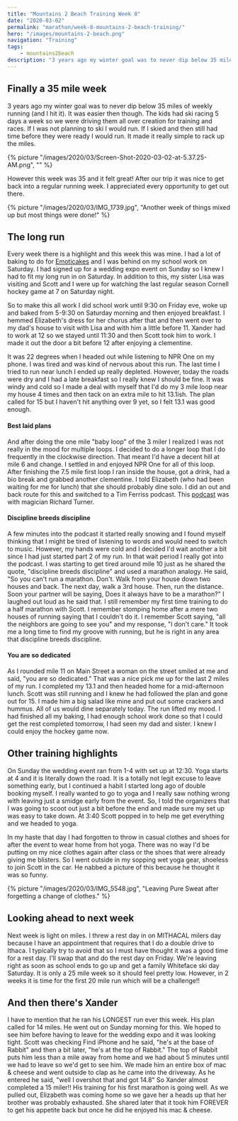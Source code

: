 ```yaml
---
title: "Mountains 2 Beach Training Week 8"
date: "2020-03-02"
permalink: "marathon/week-8-mountains-2-beach-training/"
hero: "/images/mountains-2-beach.png"
navigation: "Training"
tags:
    - mountains2beach
description: "3 years ago my winter goal was to never dip below 35 miles of weekly running (and I hit it). It was easier then though. The kids had ski racing 5 days a week so we were driving them all over creation for training and races."
---
```


## Finally a 35 mile week

3 years ago my winter goal was to never dip below 35 miles of weekly running (and I hit it). It was easier then though. The kids had ski racing 5 days a week so we were driving them all over creation for training and races. If I was not planning to ski I would run. If I skied and then still had time before they were ready I would run. It made it really simple to rack up the miles.

{% picture "/images/2020/03/Screen-Shot-2020-03-02-at-5.37.25-AM.png", "" %}

However this week was 35 and it felt great! After our trip it was nice to get back into a regular running week. I appreciated every opportunity to get out there.

{% picture "/images/2020/03/IMG_1739.jpg", "Another week of things mixed up but most things were done!" %}

## The long run

Every week there is a highlight and this week this was mine. I had a lot of baking to do for [Emoticakes](https://emoticakes.com/) and I was behind on my school work on Saturday. I had signed up for a wedding expo event on Sunday so I knew I had to fit my long run in on Saturday. In addition to this, my sister Lisa was visiting and Scott and I were up for watching the last regular season Cornell hockey game at 7 on Saturday night.

So to make this all work I did school work until 9:30 on Friday eve, woke up and baked from 5-9:30 on Saturday morning and then enjoyed breakfast. I hemmed Elizabeth's dress for her chorus after that and then went over to my dad's house to visit with Lisa and with him a little before 11. Xander had to work at 12 so we stayed until 11:30 and then Scott took him to work. I made it out the door a bit before 12 after enjoying a clementine.

It was 22 degrees when I headed out while listening to NPR One on my phone. I was tired and was kind of nervous about this run. The last time I tried to run near lunch I ended up really depleted. However, today the roads were dry and I had a late breakfast so I really knew I should be fine. It was windy and cold so I made a deal with myself that I'd do my 3 mile loop near my house 4 times and then tack on an extra mile to hit 13.1ish. The plan called for 15 but I haven't hit anything over 9 yet, so I felt 13.1 was good enough.

#### Best laid plans

And after doing the one mile "baby loop" of the 3 miler I realized I was not really in the mood for multiple loops. I decided to do a longer loop that I do frequently in the clockwise direction. That meant I'd have a decent hill at mile 6 and change. I settled in and enjoyed NPR One for all of this loop. After finishing the 7.5 mile first loop I ran inside the house, got a drink, had a bio break and grabbed another clementine. I told Elizabeth (who had been waiting for me for lunch) that she should probably dine solo. I did an out and back route for this and switched to a Tim Ferriss podcast. This [podcast](https://tim.blog/2020/02/20/richard-turner/) was with magician Richard Turner.

#### Discipline breeds discipline

A few minutes into the podcast it started really snowing and I found myself thinking that I might be tired of listening to words and would need to switch to music. However, my hands were cold and I decided I'd wait another a bit since I had just started part 2 of my run. In that wait period I really got into the podcast. I was starting to get tired around mile 10 just as he shared the quote, "discipline breeds discipline" and used a marathon analogy. He said, "So you can't run a marathon. Don't. Walk from your house down two houses and back. The next day, walk a 3rd house. Then, run the distance. Soon your partner will be saying, Does it always have to be a marathon?" I laughed out loud as he said that. I still remember my first time training to do a half marathon with Scott. I remember stomping home after a mere two houses of running saying that I couldn't do it. I remember Scott saying, "all the neighbors are going to see you" and my response, "I don't care." It took me a long time to find my groove with running, but he is right in any area that discipline breeds discipline.

#### You are so dedicated

As I rounded mile 11 on Main Street a woman on the street smiled at me and said, "you are so dedicated." That was a nice pick me up for the last 2 miles of my run. I completed my 13.1 and then headed home for a mid-afternoon lunch. Scott was still running and I knew he had followed the plan and gone out for 15. I made him a big salad like mine and put out some crackers and hummus. All of us would dine separately today. The run lifted my mood. I had finished all my baking, I had enough school work done so that I could get the rest completed tomorrow, I had seen my dad and sister. I knew I could enjoy the hockey game now.

## Other training highlights

On Sunday the wedding event ran from 1-4 with set up at 12:30. Yoga starts at 4 and it is literally down the road. It is a totally not legit excuse to leave something early, but I continued a habit I started long ago of double booking myself. I really wanted to go to yoga and I really saw nothing wrong with leaving just a smidge early from the event. So, I told the organizers that I was going to scoot out just a bit before the end and made sure my set up was easy to take down. At 3:40 Scott popped in to help me get everything and we headed to yoga.

In my haste that day I had forgotten to throw in casual clothes and shoes for after the event to wear home from hot yoga. There was no way I'd be putting on my nice clothes again after class or the shoes that were already giving me blisters. So I went outside in my sopping wet yoga gear, shoeless to join Scott in the car. He nabbed a picture of this because he thought it was so funny.

{% picture "/images/2020/03/IMG_5548.jpg", "Leaving Pure Sweat after forgetting a change of clothes." %}

## Looking ahead to next week

Next week is light on miles. I threw a rest day in on MITHACAL milers day because I have an appointment that requires that I do a double drive to Ithaca. I typically try to avoid that so I must have thought it was a good time for a rest day. I'll swap that and do the rest day on Friday. We're leaving right as soon as school ends to go up and get a family Whiteface ski day Saturday. It is only a 25 mile week so it should feel pretty low. However, in 2 weeks it is time for the first 20 mile run which will be a challenge!!

## And then there's Xander

I have to mention that he ran his LONGEST run ever this week. His plan called for 14 miles. He went out on Sunday morning for this. We hoped to see him before having to leave for the wedding expo and it was looking tight. Scott was checking Find iPhone and he said, "he's at the base of Rabbit" and then a bit later, "he's at the top of Rabbit." The top of Rabbit puts him less than a mile away from home and we had about 5 minutes until we had to leave so we'd get to see him. We made him an entire box of mac & cheese and went outside to clap as he came into the driveway. As he entered he said, "well I overshot that and got 14.8" So Xander almost completed a 15 miler!! His training for his first marathon is going well. As we pulled out, Elizabeth was coming home so we gave her a heads up that her brother was probably exhausted. She shared later that it took him FOREVER to get his appetite back but once he did he enjoyed his mac & cheese.
